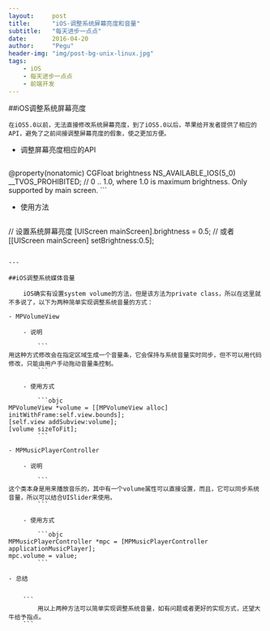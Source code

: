 ```yaml
---
layout:     post
title:      "iOS-调整系统屏幕亮度和音量"
subtitle:   "每天进步一点点"
date:       2016-04-20
author:     "Pegu"
header-img: "img/post-bg-unix-linux.jpg"
tags:
    - iOS
    - 每天进步一点点
    - 前端开发
---
```



##iOS调整系统屏幕亮度

	在iOS5.0以前，无法直接修改系统屏幕亮度，到了iOS5.0以后，苹果给开发者提供了相应的API，避免了之前间接调整屏幕亮度的假象，使之更加方便。

- 调整屏幕亮度相应的API

    ```objc
@property(nonatomic) CGFloat brightness NS_AVAILABLE_IOS(5_0) __TVOS_PROHIBITED;        // 0 .. 1.0, where 1.0 is maximum brightness. Only supported by main screen.
	```

- 使用方法

  ```objc
// 设置系统屏幕亮度
[UIScreen mainScreen].brightness = 0.5;
// 或者
[[UIScreen mainScreen] setBrightness:0.5];
```

---

##iOS调整系统媒体音量

	iOS确实有设置system volume的方法，但是该方法为private class，所以在这里就不多说了，以下为两种简单实现调整系统音量的方式：

- MPVolumeView

	- 说明
	 
		```
用这种方式修改会在指定区域生成一个音量条，它会保持与系统音量实时同步，但不可以用代码修改，只能由用户手动拖动音量条控制。
		```

	- 使用方式
		
		```objc
MPVolumeView *volume = [[MPVolumeView alloc] initWithFrame:self.view.bounds];
[self.view addSubview:volume];
[volume sizeToFit];
		```

- MPMusicPlayerController

	- 说明
	 
		```
这个类本身是用来播放音乐的，其中有一个volume属性可以直接设置，而且，它可以同步系统音量，所以可以结合UISlider来使用。
		```

	- 使用方式
		
		```objc
MPMusicPlayerController *mpc = [MPMusicPlayerController applicationMusicPlayer];
mpc.volume = value;
		```
		
- 总结


	```
		用以上两种方法可以简单实现调整系统音量，如有问题或者更好的实现方式，还望大牛给予指点。
	```


